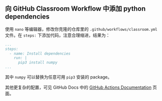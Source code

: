 ## 向 GitHub Classroom Workflow 中添加 python dependencies

使用 `nano` 等编辑器，修改你克隆的仓库里的 `.github/workflows/classroom.yml` 文件。在 `steps:` 下添加代码，注意合理缩进，结果为：

```yml
...
steps:
  - name: Install dependencies
    run: |
      pip3 install numpy
...
```

其中 `numpy` 可以替换为任意可用 `pip3` 安装的 package。

其他更复杂的配置，可见 GitHub Docs 中的 [GitHub Actions Documentation](https://docs.github.com/en/actions) 页面。
